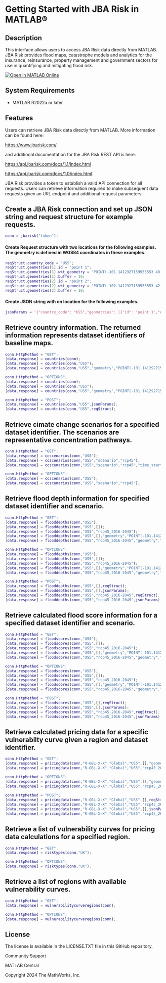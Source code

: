 # Getting Started with JBA Risk in MATLAB&reg;

## Description

This interface allows users to access JBA Risk data directly from MATLAB.  JBA Risk provides flood maps, catastrophe models and analytics for the insurance, reinsurance, property management and government sectors for use in quantifying and mitigating flood risk.

[![Open in MATLAB Online](https://www.mathworks.com/images/responsive/global/open-in-matlab-online.svg)](https://matlab.mathworks.com/open/github/v1?repo=mathworks/Access_JBA_Risk_from_MATLAB)
## System Requirements

- MATLAB R2022a or later

## Features

Users can retrieve JBA Risk data directly from MATLAB.   More information can be found here:

https://www.jbarisk.com/

and additional documentation for the JBA Risk REST API is here:

https://api.jbarisk.com/docs/1.1/index.html

https://api.jbarisk.com/docs/1.0/index.html

JBA Risk provides a token to establish a valid API connection for all requests.  Users can retrieve information required to make subsequent data requests given an URL endpoint and additional request parameters.

## Create a JBA Risk connection and set up JSON string and request structure for example requests.

```MATLAB
conn = jbarisk("token");
```
####  Create Request structure with two locations for the following examples.  The geometry is defined in WGS84 coordinates in these examples.
```MATLAB
reqStruct.country_code = "US5";
reqStruct.geometries(1).id = "point 1";
reqStruct.geometries(1).wkt_geometry = "POINT(-101.1412927159555553 43.94424115485919)";
reqStruct.geometries(1).buffer = 10;
reqStruct.geometries(2).id = "point 2";
reqStruct.geometries(2).wkt_geometry = "POINT(-102.1412927159555553 42.94424115485919)";
reqStruct.geometries(2).buffer = 10;
```
#### Create JSON string with on location for the following examples.
```MATLAB
jsonParams = '{"country_code": "US5","geometries": [{"id": "point 1","wkt_geometry": "POINT(-101.65 43.45)","buffer": 10}]}';
```

## Retrieve country information.    The returned information represents dataset identifiers of baseline maps.
```MATLAB
conn.HttpMethod = "GET";
[data,response] = countries(conn);
[data,response] = countries(conn,"US5");
[data,response] = countries(conn,"US5","geometry","POINT(-101.1412927159555553 43.94424115485919)","buffer","10");

conn.HttpMethod = "OPTIONS";
[data,response] = countries(conn);
[data,response] = countries(conn,"US5");
[data,response] = countries(conn,"US5","geometry","POINT(-101.1412927159555553 43.94424115485919)");

conn.HttpMethod = "POST";
[data,response] = countries(conn,"US5",jsonParams);
[data,response] = countries(conn,"US5",reqStruct);
```

## Retrieve cimate change scenarios for a specified dataset identifier.   The scenarios are representative concentration pathways.
```MATLAB
conn.HttpMethod = "GET";
[data,response] = ccscenarios(conn,"US5");
[data,response] = ccscenarios(conn,"US5","scenario","rcp45");
[data,response] = ccscenarios(conn,"US5","scenario","rcp45","time_start","2020","time_end","2040","time_filter","2020-2040");

conn.HttpMethod = "OPTIONS";
[data,response] = ccscenarios(conn,"US5");
[data,response] = ccscenarios(conn,"US5","scenario","rcp45");
```

## Retrieve flood depth information for specified dataset identifier and scenario.
```MATLAB
conn.HttpMethod = "GET";
[data,response] = flooddepths(conn,"US5");
[data,response] = flooddepths(conn,"US5",[]);
[data,response] = flooddepths(conn,"US5","rcp45_2016-2045");
[data,response] = flooddepths(conn,"US5",[],"geometry","POINT(-101.1412927159555553 43.94424115485919)","buffer","10");
[data,response] = flooddepths(conn,"US5","rcp45_2016-2045","geometry","POINT(-101.1412927159555553 43.94424115485919)","buffer","10");

conn.HttpMethod = "OPTIONS";
[data,response] = flooddepths(conn,"US5");
[data,response] = flooddepths(conn,"US5",[]);
[data,response] = flooddepths(conn,"US5","rcp45_2016-2045");
[data,response] = flooddepths(conn,"US5",[],"geometry","POINT(-101.1412927159555553 43.94424115485919)","buffer","10");
[data,response] = flooddepths(conn,"US5","rcp45_2016-2045","geometry","POINT(-101.1412927159555553 43.94424115485919)","buffer","10");

conn.HttpMethod = "POST";
[data,response] = flooddepths(conn,"US5",[],reqStruct);
[data,response] = flooddepths(conn,"US5",[],jsonParams);
[data,response] = flooddepths(conn,"US5","rcp45_2016-2045",reqStruct);
[data,response] = flooddepths(conn,"US5","rcp45_2016-2045",jsonParams);
```

## Retrieve calculated flood score information for a specified dataset identifier and scenario.
```MATLAB
conn.HttpMethod = "GET";
[data,response] = floodscores(conn,"US5");
[data,response] = floodscores(conn,"US5",[]);
[data,response] = floodscores(conn,"US5","rcp45_2016-2045");
[data,response] = floodscores(conn,"US5",[],"geometry","POINT(-101.1412927159555553 43.94424115485919)","buffer","10");
[data,response] = floodscores(conn,"US5","rcp45_2016-2045","geometry","POINT(-101.1412927159555553 43.94424115485919)","buffer","10");

conn.HttpMethod = "OPTIONS";
[data,response] = floodscores(conn,"US5");
[data,response] = floodscores(conn,"US5",[]);
[data,response] = floodscores(conn,"US5","rcp45_2016-2045");
[data,response] = floodscores(conn,"US5",[],"geometry","POINT(-101.1412927159555553 43.94424115485919)","buffer","10");
[data,response] = floodscores(conn,"US5","rcp45_2016-2045","geometry","POINT(-101.1412927159555553 43.94424115485919)","buffer","10");

conn.HttpMethod = "POST";
[data,response] = floodscores(conn,"US5",[],reqStruct);
[data,response] = floodscores(conn,"US5",[],jsonParams);
[data,response] = floodscores(conn,"US5","rcp45_2016-2045",reqStruct);
[data,response] = floodscores(conn,"US5","rcp45_2016-2045",jsonParams);
```

## Retrieve calculated pricing data for a specific vulnerabilty curve given a region and dataset identifier.
```MATLAB
conn.HttpMethod = "GET";
[data,response] = pricingdata(conn,"R-GBL-X-X","Global","US5",[],"geometry","POINT(-101.65 43.45)");
[data,response] = pricingdata(conn,"R-GBL-X-X","Global","US5","rcp45_2016-2045","geometry","POINT(-101.65 43.45)");

conn.HttpMethod = "OPTIONS";
[data,response] = pricingdata(conn,"R-GBL-X-X","Global","US5",[],"geometry","POINT(-101.65 43.45)");
[data,response] = pricingdata(conn,"R-GBL-X-X","Global","US5","rcp45_2016-2045","geometry","POINT(-101.65 43.45)");
            
conn.HttpMethod = "POST";
[data,response] = pricingdata(conn,"R-GBL-X-X","Global","US5",[],reqStruct);
[data,response] = pricingdata(conn,"R-GBL-X-X","Global","US5","rcp45_2016-2045",reqStruct);
[data,response] = pricingdata(conn,"R-GBL-X-X","Global","US5",[],jsonParams);
[data,response] = pricingdata(conn,"R-GBL-X-X","Global","US5","rcp45_2016-2045",jsonParams);
```

## Retrieve a list of vulnerability curves for pricing data calculations for a specified region.
```MATLAB
conn.HttpMethod = "GET";
[data,response] = risktypes(conn,"UK");

conn.HttpMethod = "OPTIONS";
[data,response] = risktypes(conn,"UK");
```

## Retrieve a list of regions with available vulnerability curves.
```MATLAB
conn.HttpMethod = "GET";
[data,response] = vulnerabilitycurveregions(conn);

conn.HttpMethod = "OPTIONS";
[data,response] = vulnerabilitycurveregions(conn);
```
## License

The license is available in the LICENSE.TXT file in this GitHub repository.

Community Support

MATLAB Central

Copyright 2024 The MathWorks, Inc.
